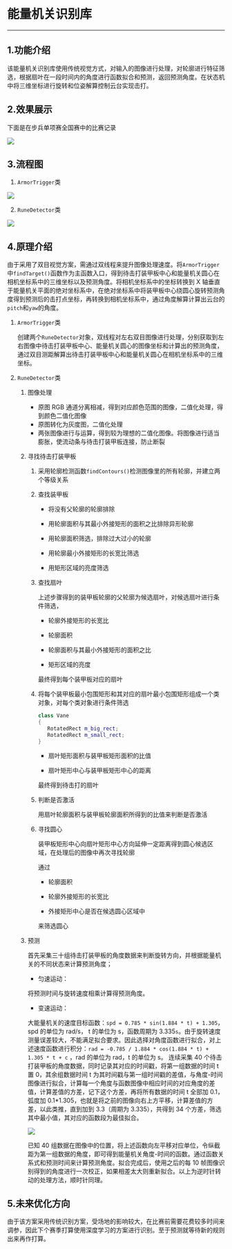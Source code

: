 # 能量机关识别库

---

## 1.功能介绍

该能量机关识别库使用传统视觉方式，对输入的图像进行处理，对轮廓进行特征筛选，根据扇叶在一段时间内的角度进行函数拟合和预测，返回预测角度。在状态机中将三维坐标进行旋转和位姿解算控制云台实现击打。

## 2.效果展示

下面是在步兵单项赛全国赛中的比赛记录

![](game.gif)

## 3.流程图

1. `ArmorTrigger`类

![](ArmorTrigger.PNG)

2. `RuneDetector`类
 
![](RuneDetector.PNG)

## 4.原理介绍

由于采用了双目视觉方案，需通过双线程来提升图像处理速度。将`ArmorTrigger`中`findTarget()`函数作为主函数入口，得到待击打装甲板中心和能量机关圆心在相机坐标系中的三维坐标以及预测角度。将相机坐标系中的坐标转换到 X 轴垂直于能量机关平面的绝对坐标系中，在绝对坐标系中将装甲板中心绕圆心旋转预测角度得到预测后的击打点坐标，再转换到相机坐标系中，通过角度解算计算出云台的`pitch`和`yaw`的角度。

1. `ArmorTrigger`类

   创建两个`RuneDetector`对象，双线程对左右双目图像进行处理，分别获取到左右图像中待击打装甲板中心、能量机关圆心的图像坐标和计算出的预测角度，通过双目测距解算出待击打装甲板中心和能量机关圆心在相机坐标系中的三维坐标。

2. `RuneDetector`类

   1. 图像处理

      - 原图 RGB 通道分离相减，得到对应颜色范围的图像，二值化处理，得到颜色二值化图像
      - 原图转化为灰度图，二值化处理
      - 两张图像进行与运算，得到较为理想的二值化图像。将图像进行适当膨胀，使流动条与待击打装甲板连接，防止断裂

   2. 寻找待击打装甲板

      1. 采用轮廓检测函数`findContours()`检测图像里的所有轮廓，并建立两个等级关系

      2. 查找装甲板

         - 将没有父轮廓的轮廓排除

         - 用轮廓面积与其最小外接矩形的面积之比排除异形轮廓

         - 用轮廓面积筛选，排除过大过小的轮廓

         - 用轮廓最小外接矩形的长宽比筛选

         - 用矩形区域的亮度筛选

      3. 查找扇叶

         上述步骤得到的装甲板轮廓的父轮廓为候选扇叶，对候选扇叶进行条件筛选，

         - 轮廓外接矩形的长宽比

         - 轮廓面积

         - 轮廓面积与其最小外接矩形的面积之比

         - 矩形区域的亮度

         最终得到每个装甲板对应的扇叶

      4. 将每个装甲板最小包围矩形和其对应的扇叶最小包围矩形组成一个类对象，对每个类对象进行条件筛选

         ```c++
         class Vane
         {
            RotatedRect m_big_rect;
            RotatedRect m_small_rect;
         }
         ```

         - 扇叶矩形面积与装甲板矩形面积的比值

         - 扇叶矩形中心与装甲板矩形中心的距离

         最终得到待击打的扇叶

      5. 判断是否激活

         用扇叶轮廓面积与装甲板轮廓面积所得到的比值来判断是否激活

      6. 寻找圆心

         装甲板矩形中心向扇叶矩形中心方向延伸一定距离得到圆心候选区域，在处理后的图像中再次寻找轮廓

         通过

         - 轮廓面积

         - 轮廓外接矩形的长宽比

         - 外接矩形中心是否在候选圆心区域中

         来筛选圆心

   3. 预测

      首先采集三十组待击打装甲板的角度数据来判断旋转方向，并根据能量机关的不同状态来计算预测角度；

      - 匀速运动：

      将预测时间与旋转速度相乘计算得预测角度。

      - 变速运动：

      大能量机关的速度目标函数：`spd = 0.785 * sin(1.884 * t) + 1.305`，spd 的单位为 rad/s， t 的单位为 s，函数周期为 3.335`s`。由于旋转速度测量误差较大，不能满足拟合要求。因此选择对角度函数进行拟合，对上述速度函数进行积分：`rad = -0.785 / 1.884 * cos(1.884 * t) + 1.305 * t + c` ，rad 的单位为 rad，t 的单位为 s。
      连续采集 40 个待击打装甲板的⻆度数据，同时记录其对应的时间戳，将第⼀组数据的时间 t 置 0，其余组数据时间 t 为其时间戳与第⼀组时间戳的差值，与⻆度-时间图像进⾏拟合，计算每⼀个⻆度与函数图像中相应时间的对应⻆度的差值，计算差值的⽅差，记下这个⽅差，再将所有数据的时间 t 全部加 0.1，弧度加 0.1\*1.305，也就是将之前的图像向右上⽅平移，计算差值的⽅差，以此类推，直到加到 3.3（周期为 3.335），共得到 34 个⽅差，筛选其中最⼩值，其对应的函数段为最佳拟合。

      ![](SineFit.gif)

      已知 40 组数据在图像中的位置，将上述函数向左平移对应单位，令纵截距为第⼀组数据的⻆度，即可得到能量机关⻆度-时间的函数。通过函数关系式和预测时间来计算预测⻆度。拟合完成后，使用之后的每 10 帧图像识别得到的角度进⾏⼀次校正，如果相差太⼤则重新拟合。以上为逆时针转动的处理⽅法，顺时针同理。

## 5.未来优化方向

由于该方案采用传统识别方案，受场地的影响较大，在比赛前需要花费较多时间来调参，因此下个赛季打算使用深度学习的方案进行识别。至于预测就等待新的规则出来再作打算。
